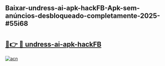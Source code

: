 ## Baixar-undress-ai-apk-hackFB-Apk-sem-anúncios-desbloqueado-completamente-2025-#55i68

# <h2><a href="https://ainizakaria.my?title=undress-ai-apk-hackFB&ref=22M">🔗👉 🔴 undress-ai-apk-hackFB</a></h2>

[![acn](https://github.com/user-attachments/assets/0f9c940e-d8b0-45ae-aac7-cd30a18b3e1c)](https://ainizakaria.my?title=undress-ai-apk-hackFB&ref=22M)

